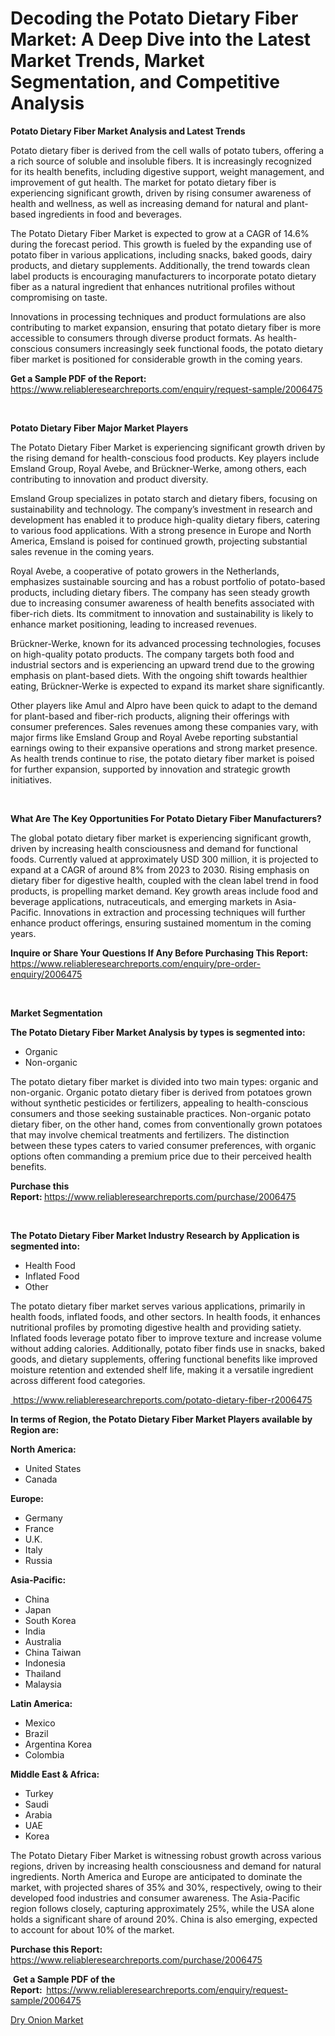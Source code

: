 <p><h1>Decoding the Potato Dietary Fiber Market: A Deep Dive into the Latest Market Trends, Market Segmentation, and Competitive Analysis</h1></p><p><strong>Potato Dietary Fiber Market Analysis and Latest Trends</strong></p>
<p><p>Potato dietary fiber is derived from the cell walls of potato tubers, offering a a rich source of soluble and insoluble fibers. It is increasingly recognized for its health benefits, including digestive support, weight management, and improvement of gut health. The market for potato dietary fiber is experiencing significant growth, driven by rising consumer awareness of health and wellness, as well as increasing demand for natural and plant-based ingredients in food and beverages.</p><p>The Potato Dietary Fiber Market is expected to grow at a CAGR of 14.6% during the forecast period. This growth is fueled by the expanding use of potato fiber in various applications, including snacks, baked goods, dairy products, and dietary supplements. Additionally, the trend towards clean label products is encouraging manufacturers to incorporate potato dietary fiber as a natural ingredient that enhances nutritional profiles without compromising on taste.</p><p>Innovations in processing techniques and product formulations are also contributing to market expansion, ensuring that potato dietary fiber is more accessible to consumers through diverse product formats. As health-conscious consumers increasingly seek functional foods, the potato dietary fiber market is positioned for considerable growth in the coming years.</p></p>
<p><strong>Get a Sample PDF of the Report:&nbsp;</strong> <a href="https://www.reliableresearchreports.com/enquiry/request-sample/2006475?utm_campaign=2478&utm_medium=2&utm_source=Github&utm_content=ia&utm_term=14022025&utm_id=potato-dietary-fiber">https://www.reliableresearchreports.com/enquiry/request-sample/2006475</a></p>
<p>&nbsp;</p>
<p><strong>Potato Dietary Fiber Major Market Players</strong></p>
<p><p>The Potato Dietary Fiber Market is experiencing significant growth driven by the rising demand for health-conscious food products. Key players include Emsland Group, Royal Avebe, and Brückner-Werke, among others, each contributing to innovation and product diversity.</p><p>Emsland Group specializes in potato starch and dietary fibers, focusing on sustainability and technology. The company’s investment in research and development has enabled it to produce high-quality dietary fibers, catering to various food applications. With a strong presence in Europe and North America, Emsland is poised for continued growth, projecting substantial sales revenue in the coming years.</p><p>Royal Avebe, a cooperative of potato growers in the Netherlands, emphasizes sustainable sourcing and has a robust portfolio of potato-based products, including dietary fibers. The company has seen steady growth due to increasing consumer awareness of health benefits associated with fiber-rich diets. Its commitment to innovation and sustainability is likely to enhance market positioning, leading to increased revenues.</p><p>Brückner-Werke, known for its advanced processing technologies, focuses on high-quality potato products. The company targets both food and industrial sectors and is experiencing an upward trend due to the growing emphasis on plant-based diets. With the ongoing shift towards healthier eating, Brückner-Werke is expected to expand its market share significantly.</p><p>Other players like Amul and Alpro have been quick to adapt to the demand for plant-based and fiber-rich products, aligning their offerings with consumer preferences. Sales revenues among these companies vary, with major firms like Emsland Group and Royal Avebe reporting substantial earnings owing to their expansive operations and strong market presence. As health trends continue to rise, the potato dietary fiber market is poised for further expansion, supported by innovation and strategic growth initiatives.</p></p>
<p>&nbsp;</p>
<p><strong>What Are The Key Opportunities For Potato Dietary Fiber Manufacturers?</strong></p>
<p><p>The global potato dietary fiber market is experiencing significant growth, driven by increasing health consciousness and demand for functional foods. Currently valued at approximately USD 300 million, it is projected to expand at a CAGR of around 8% from 2023 to 2030. Rising emphasis on dietary fiber for digestive health, coupled with the clean label trend in food products, is propelling market demand. Key growth areas include food and beverage applications, nutraceuticals, and emerging markets in Asia-Pacific. Innovations in extraction and processing techniques will further enhance product offerings, ensuring sustained momentum in the coming years.</p></p>
<p><strong>Inquire or Share Your Questions If Any Before Purchasing This Report:</strong> <a href="https://www.reliableresearchreports.com/enquiry/pre-order-enquiry/2006475?utm_campaign=2478&utm_medium=2&utm_source=Github&utm_content=ia&utm_term=14022025&utm_id=potato-dietary-fiber">https://www.reliableresearchreports.com/enquiry/pre-order-enquiry/2006475</a></p>
<p>&nbsp;</p>
<p><strong>Market Segmentation</strong></p>
<p><strong>The Potato Dietary Fiber Market Analysis by types is segmented into:</strong></p>
<p><ul><li>Organic</li><li>Non-organic</li></ul></p>
<p><p>The potato dietary fiber market is divided into two main types: organic and non-organic. Organic potato dietary fiber is derived from potatoes grown without synthetic pesticides or fertilizers, appealing to health-conscious consumers and those seeking sustainable practices. Non-organic potato dietary fiber, on the other hand, comes from conventionally grown potatoes that may involve chemical treatments and fertilizers. The distinction between these types caters to varied consumer preferences, with organic options often commanding a premium price due to their perceived health benefits.</p></p>
<p><strong>Purchase this Report:&nbsp;</strong><a href="https://www.reliableresearchreports.com/purchase/2006475?utm_campaign=2478&utm_medium=2&utm_source=Github&utm_content=ia&utm_term=14022025&utm_id=potato-dietary-fiber">https://www.reliableresearchreports.com/purchase/2006475</a></p>
<p>&nbsp;</p>
<p><strong>The Potato Dietary Fiber Market Industry Research by Application is segmented into:</strong></p>
<p><ul><li>Health Food</li><li>Inflated Food</li><li>Other</li></ul></p>
<p><p>The potato dietary fiber market serves various applications, primarily in health foods, inflated foods, and other sectors. In health foods, it enhances nutritional profiles by promoting digestive health and providing satiety. Inflated foods leverage potato fiber to improve texture and increase volume without adding calories. Additionally, potato fiber finds use in snacks, baked goods, and dietary supplements, offering functional benefits like improved moisture retention and extended shelf life, making it a versatile ingredient across different food categories.</p></p>
<p><a href="https://www.reliableresearchreports.com/potato-dietary-fiber-r2006475?utm_campaign=2478&utm_medium=2&utm_source=Github&utm_content=ia&utm_term=14022025&utm_id=potato-dietary-fiber">&nbsp;https://www.reliableresearchreports.com/potato-dietary-fiber-r2006475</a></p>
<p><strong>In terms of Region, the Potato Dietary Fiber Market Players available by Region are:</strong></p>
<p>
    <p> <strong> North America: </strong>
        <ul>
            <li>United States</li>
            <li>Canada</li>
        </ul>
        </p> 
    <p> <strong> Europe: </strong>
        <ul>
            <li>Germany</li>
            <li>France</li>
            <li>U.K.</li>
            <li>Italy</li>
            <li>Russia</li>
        </ul>
        </p> 
    <p> <strong> Asia-Pacific: </strong>
        <ul>
            <li>China</li>
            <li>Japan</li>
            <li>South Korea</li>
            <li>India</li>
            <li>Australia</li>
            <li>China Taiwan</li>
            <li>Indonesia</li>
            <li>Thailand</li>
            <li>Malaysia</li>
        </ul>
        </p> 
    <p> <strong> Latin America: </strong>
        <ul>
            <li>Mexico</li>
            <li>Brazil</li>
            <li>Argentina Korea</li>
            <li>Colombia</li>
        </ul>
        </p> 
    <p> <strong> Middle East & Africa: </strong>
        <ul>
            <li>Turkey</li>
            <li>Saudi</li>
            <li>Arabia</li>
            <li>UAE</li>
            <li>Korea</li>
        </ul>
    </p>
    </p>
<p><p>The Potato Dietary Fiber Market is witnessing robust growth across various regions, driven by increasing health consciousness and demand for natural ingredients. North America and Europe are anticipated to dominate the market, with projected shares of 35% and 30%, respectively, owing to their developed food industries and consumer awareness. The Asia-Pacific region follows closely, capturing approximately 25%, while the USA alone holds a significant share of around 20%. China is also emerging, expected to account for about 10% of the market.</p></p>
<p><strong>Purchase this Report: </strong><a href="https://www.reliableresearchreports.com/purchase/2006475?utm_campaign=2478&utm_medium=2&utm_source=Github&utm_content=ia&utm_term=14022025&utm_id=potato-dietary-fiber">https://www.reliableresearchreports.com/purchase/2006475</a></p>
<p>&nbsp;<strong>Get a Sample PDF of the Report:&nbsp;&nbsp;</strong><a href="https://www.reliableresearchreports.com/enquiry/request-sample/2006475?utm_campaign=2478&utm_medium=2&utm_source=Github&utm_content=ia&utm_term=14022025&utm_id=potato-dietary-fiber">https://www.reliableresearchreports.com/enquiry/request-sample/2006475</a></p>
<p><strong></strong></p>
<p><p><a href="https://github.com/jaquelynhasenaue8/Market-Research-Report-List-1/blob/main/dry-onion-market.md?utm_campaign=2478&utm_medium=2&utm_source=Github&utm_content=ia&utm_term=14022025&utm_id=potato-dietary-fiber">Dry Onion Market</a></p></p>